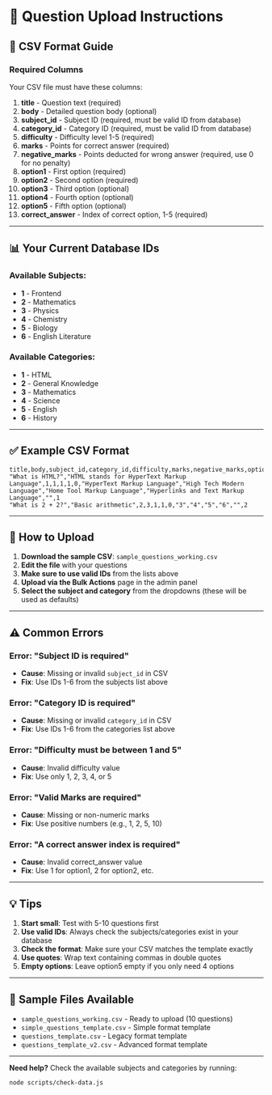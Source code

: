 # 📝 Question Upload Instructions

## 🎯 CSV Format Guide

### **Required Columns**

Your CSV file must have these columns:

1. **title** - Question text (required)
2. **body** - Detailed question body (optional)
3. **subject_id** - Subject ID (required, must be valid ID from database)
4. **category_id** - Category ID (required, must be valid ID from database)
5. **difficulty** - Difficulty level 1-5 (required)
6. **marks** - Points for correct answer (required)
7. **negative_marks** - Points deducted for wrong answer (required, use 0 for no penalty)
8. **option1** - First option (required)
9. **option2** - Second option (required)
10. **option3** - Third option (optional)
11. **option4** - Fourth option (optional)
12. **option5** - Fifth option (optional)
13. **correct_answer** - Index of correct option, 1-5 (required)

---

## 📊 Your Current Database IDs

### **Available Subjects:**
- **1** - Frontend
- **2** - Mathematics
- **3** - Physics
- **4** - Chemistry
- **5** - Biology
- **6** - English Literature

### **Available Categories:**
- **1** - HTML
- **2** - General Knowledge
- **3** - Mathematics
- **4** - Science
- **5** - English
- **6** - History

---

## ✅ Example CSV Format

```csv
title,body,subject_id,category_id,difficulty,marks,negative_marks,option1,option2,option3,option4,option5,correct_answer
"What is HTML?","HTML stands for HyperText Markup Language",1,1,1,1,0,"HyperText Markup Language","High Tech Modern Language","Home Tool Markup Language","Hyperlinks and Text Markup Language","",1
"What is 2 + 2?","Basic arithmetic",2,3,1,1,0,"3","4","5","6","",2
```

---

## 🚀 How to Upload

1. **Download the sample CSV**: `sample_questions_working.csv`
2. **Edit the file** with your questions
3. **Make sure to use valid IDs** from the lists above
4. **Upload via the Bulk Actions** page in the admin panel
5. **Select the subject and category** from the dropdowns (these will be used as defaults)

---

## ⚠️ Common Errors

### **Error: "Subject ID is required"**
- **Cause**: Missing or invalid `subject_id` in CSV
- **Fix**: Use IDs 1-6 from the subjects list above

### **Error: "Category ID is required"**
- **Cause**: Missing or invalid `category_id` in CSV
- **Fix**: Use IDs 1-6 from the categories list above

### **Error: "Difficulty must be between 1 and 5"**
- **Cause**: Invalid difficulty value
- **Fix**: Use only 1, 2, 3, 4, or 5

### **Error: "Valid Marks are required"**
- **Cause**: Missing or non-numeric marks
- **Fix**: Use positive numbers (e.g., 1, 2, 5, 10)

### **Error: "A correct answer index is required"**
- **Cause**: Invalid correct_answer value
- **Fix**: Use 1 for option1, 2 for option2, etc.

---

## 💡 Tips

1. **Start small**: Test with 5-10 questions first
2. **Use valid IDs**: Always check the subjects/categories exist in your database
3. **Check the format**: Make sure your CSV matches the template exactly
4. **Use quotes**: Wrap text containing commas in double quotes
5. **Empty options**: Leave option5 empty if you only need 4 options

---

## 📁 Sample Files Available

- `sample_questions_working.csv` - Ready to upload (10 questions)
- `simple_questions_template.csv` - Simple format template
- `questions_template.csv` - Legacy format template
- `questions_template_v2.csv` - Advanced format template

---

**Need help?** Check the available subjects and categories by running:
```bash
node scripts/check-data.js
```
